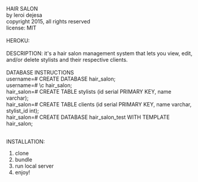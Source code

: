 HAIR SALON<br>
by leroi dejesa<br>
copyright 2015, all rights reserved<br>
license: MIT<br>
<br>
HEROKU:<br>
<br>
DESCRIPTION: it's a hair salon management system that lets you view, edit, and/or delete stylists and their respective clients.<br><br>
DATABASE INSTRUCTIONS<br>
username=# CREATE DATABASE hair_salon;<br>
username=# \c hair_salon;<br>
hair_salon=# CREATE TABLE stylists (id serial PRIMARY KEY, name varchar);<br>
hair_salon=# CREATE TABLE clients (id serial PRIMARY KEY, name varchar, stylist_id int);<br>
hair_salon=# CREATE DATABASE hair_salon_test WITH TEMPLATE hair_salon;<br><br>

INSTALLATION:<br>
1. clone<br>
2. bundle<br>
3. run local server<br>
4. enjoy!
